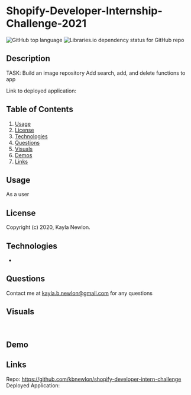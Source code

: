 # Shopify-Developer-Internship-Challenge-2021



![GitHub top language](https://img.shields.io/github/languages/top/kbnewlon/shopify-developer-intern-challenge) ![Libraries.io dependency status for GitHub repo](https://img.shields.io/badge/license-MIT_License-yellowgreen)

## Description
TASK: Build an image repository
Add search, add, and delete functions to app

Link to deployed application: 

## **Table of Contents**

1. [Usage](#usage)
2. [License](#license)
3. [Technologies](#technologies)
4. [Questions](#questions)
5. [Visuals](#visuals)
6. [Demos](#demos)
7. [Links](#links)


## **Usage**
As a user
 


## **License**
Copyright (c) 2020, Kayla Newlon. 



## **Technologies**
* 

## **Questions**
Contact me at kayla.b.newlon@gmail.com for any questions 

## **Visuals**
![]()
![]()
![]()
![]()

## **Demo**



## **Links**
Repo: https://github.com/kbnewlon/shopify-developer-intern-challenge
<br>Deployed Application: 
